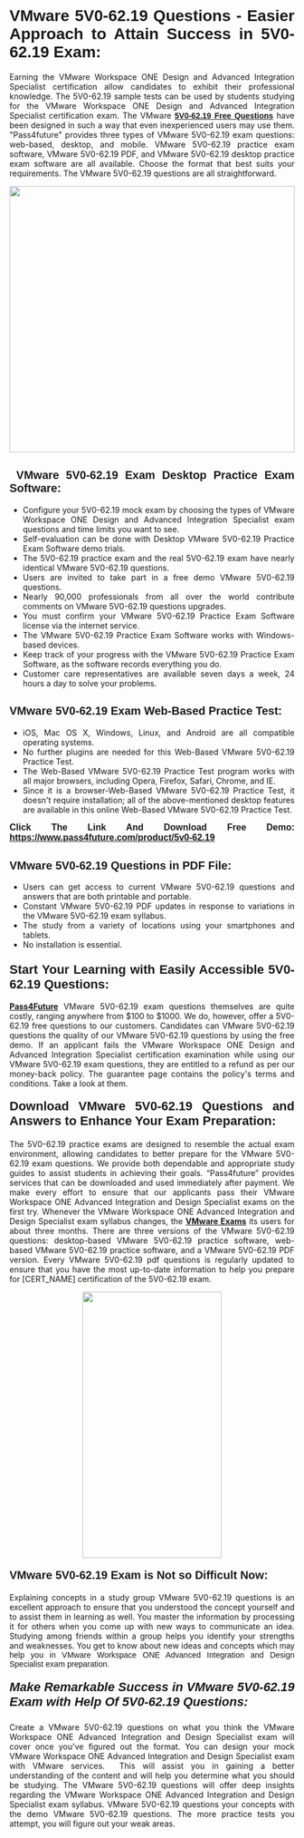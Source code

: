 <h1 style="text-align: justify;"><span style="font-family:Tahoma,Geneva,sans-serif;"><strong>VMware 5V0-62.19 Questions - Easier Approach to Attain Success in 5V0-62.19 Exam:</strong></span></h1>

<p style="text-align: justify;">Earning the VMware Workspace ONE Design and Advanced Integration Specialist certification allow candidates to exhibit their professional knowledge. The 5V0-62.19 sample tests can be used by students studying for the VMware Workspace ONE Design and Advanced Integration Specialist certification exam. The VMware <a href="https://www.pass4future.com/questions/vmware/5v0-62.19" target="_blank"><span style="font-family:Tahoma,Geneva,sans-serif;"><strong>5V0-62.19 Free Questions</strong></span></a> have been designed in such a way that even inexperienced users may use them. "Pass4future" provides three types of VMware 5V0-62.19 exam questions: web-based, desktop, and mobile. VMware 5V0-62.19 practice exam software, VMware 5V0-62.19 PDF, and VMware 5V0-62.19 desktop practice exam software are all available. Choose the format that best suits your requirements. The VMware 5V0-62.19 questions are all straightforward.</p>

<p style="text-align: justify;"><a href="https://www.pass4future.com/product/5v0-62.19" target="_blank"><img alt="" src="https://lh3.googleusercontent.com/pw/AM-JKLU5_aushiRQbaoUdVonD_1om6esFnUm_j21jdeI1V3aesz_ETcO2Y8QVj0ZamD1vJ__MzXKNoh3XzzrDTXgudBuMwEatvdphNwcixeZDIncATvFdVanIchOfqVuIJHbWkG03KYMH2pwXnb7WaAnvI3g=w1366-h490-no?authuser=0" style="width: 100%; height: 470px;" /></a></p>

<h2 style="text-align: justify;"><strong><span style="font-family:Tahoma,Geneva,sans-serif;"><span style="font-size:20px;"> VMware 5V0-62.19 Exam Desktop Practice Exam Software:</span></span></strong></h2>

<ul>
	<li style="text-align: justify;">Configure your 5V0-62.19 mock exam by choosing the types of VMware Workspace ONE Design and Advanced Integration Specialist exam questions and time limits you want to see.</li>
	<li style="text-align: justify;">Self-evaluation can be done with Desktop VMware 5V0-62.19 Practice Exam Software demo trials.</li>
	<li style="text-align: justify;">The 5V0-62.19 practice exam and the real 5V0-62.19 exam have nearly identical VMware 5V0-62.19 questions.</li>
	<li style="text-align: justify;">Users are invited to take part in a free demo VMware 5V0-62.19 questions.</li>
	<li style="text-align: justify;">Nearly 90,000 professionals from all over the world contribute comments on VMware 5V0-62.19 questions upgrades.</li>
	<li style="text-align: justify;">You must confirm your VMware 5V0-62.19 Practice Exam Software license via the internet service.</li>
	<li style="text-align: justify;">The VMware 5V0-62.19 Practice Exam Software works with Windows-based devices.</li>
	<li style="text-align: justify;">Keep track of your progress with the VMware 5V0-62.19 Practice Exam Software, as the software records everything you do.</li>
	<li style="text-align: justify;">Customer care representatives are available seven days a week, 24 hours a day to solve your problems.</li>
</ul>

<h2 style="text-align: justify;"><span style="font-family:Tahoma,Geneva,sans-serif;"><strong><span style="font-size:20px;">VMware 5V0-62.19 Exam Web-Based Practice Test:</span></strong></span></h2>

<ul>
	<li style="text-align: justify;">iOS, Mac OS X, Windows, Linux, and Android are all compatible operating systems.</li>
	<li style="text-align: justify;">No further plugins are needed for this Web-Based VMware 5V0-62.19 Practice Test.</li>
	<li style="text-align: justify;">The Web-Based VMware 5V0-62.19 Practice Test program works with all major browsers, including Opera, Firefox, Safari, Chrome, and IE.</li>
	<li style="text-align: justify;">Since it is a browser-Web-Based VMware 5V0-62.19 Practice Test, it doesn't require installation; all of the above-mentioned desktop features are available in this online Web-Based VMware 5V0-62.19 Practice Test.</li>
</ul>

<p style="text-align: justify;"><span style="font-family:Tahoma,Geneva,sans-serif;"><span style="font-size:16px;"><strong>Click The Link And Download Free Demo:</strong></span></span> <a href="https://www.pass4future.com/product/5v0-62.19" target="_blank"><span style="font-family:Tahoma,Geneva,sans-serif;"><span style="font-size:16px;"><strong>https://www.pass4future.com/product/5v0-62.19</strong></span></span></a></p>

<h2 style="text-align: justify;"><strong><span style="font-family:Tahoma,Geneva,sans-serif;"><span style="font-size:20px;">VMware 5V0-62.19 Questions in PDF File:</span></span></strong></h2>

<ul>
	<li style="text-align: justify;">Users can get access to current VMware 5V0-62.19 questions and answers that are both printable and portable.</li>
	<li style="text-align: justify;">Constant VMware 5V0-62.19 PDF updates in response to variations in the VMware 5V0-62.19 exam syllabus.</li>
	<li style="text-align: justify;">The study from a variety of locations using your smartphones and tablets.</li>
	<li style="text-align: justify;">No installation is essential.</li>
</ul>

<h3 style="text-align: justify;"><span style="font-family:Tahoma,Geneva,sans-serif;"><strong><span style="font-size:22px;">Start Your Learning with Easily Accessible 5V0-62.19 Questions:</span></strong></span></h3>

<p style="text-align: justify;"><strong><a href="https://www.pass4future.com/" target="_blank">Pass4Future</a></strong> VMware 5V0-62.19 exam questions themselves are quite costly, ranging anywhere from $100 to $1000. We do, however, offer a 5V0-62.19 free questions to our customers. Candidates can VMware 5V0-62.19 questions the quality of our VMware 5V0-62.19 questions by using the free demo. If an applicant fails the VMware Workspace ONE Design and Advanced Integration Specialist certification examination while using our VMware 5V0-62.19 exam questions, they are entitled to a refund as per our money-back policy. The guarantee page contains the policy's terms and conditions. Take a look at them.</p>

<h4 style="text-align: justify;"><strong><span style="font-family:Tahoma,Geneva,sans-serif;"><span style="font-size:22px;">Download VMware 5V0-62.19 Questions and Answers to Enhance Your Exam Preparation:</span></span></strong></h4>

<p style="text-align: justify;">The 5V0-62.19 practice exams are designed to resemble the actual exam environment, allowing candidates to better prepare for the VMware 5V0-62.19 exam questions. We provide both dependable and appropriate study guides to assist students in achieving their goals. “Pass4future” provides services that can be downloaded and used immediately after payment. We make every effort to ensure that our applicants pass their VMware Workspace ONE Advanced Integration and Design Specialist exams on the first try. Whenever the VMware Workspace ONE Advanced Integration and Design Specialist exam syllabus changes, the <strong><a href="https://www.pass4future.com/vmware" target="_blank">VMware Exams</a></strong> its users for about three months. There are three versions of the VMware 5V0-62.19 questions: desktop-based VMware 5V0-62.19 practice software, web-based VMware 5V0-62.19 practice software, and a VMware 5V0-62.19 PDF version. Every VMware 5V0-62.19 pdf questions is regularly updated to ensure that you have the most up-to-date information to help you prepare for [CERT_NAME] certification of the 5V0-62.19 exam.</p>

<p style="text-align: center;"><a href="https://www.pass4future.com/product/5v0-62.19" target="_blank"><img alt="" src="https://lh3.googleusercontent.com/pw/AM-JKLV3yUm3jiqqIo1xIsj1VJ_UeysYexQY-pRYO0rIFl3vg11QZioN-gzffpw2AfKqFynWuvoXOreWrWS0swpr4xmOSWfwII2jvatteuqrfxiWGFBSHPiZUCoi33jqeymK5dmu-0enyX6tayRCAMHw05jv=s617-no?authuser=0" style="width: 70%; height: 470px;" /></a></p>

<h4 style="text-align: justify;"><strong><span style="font-family:Tahoma,Geneva,sans-serif;"><span style="font-size:20px;">VMware 5V0-62.19 Exam is Not so Difficult Now:</span></span></strong></h4>

<p style="text-align: justify;">Explaining concepts in a study group VMware 5V0-62.19 questions is an excellent approach to ensure that you understood the concept yourself and to assist them in learning as well. You master the information by processing it for others when you come up with new ways to communicate an idea. Studying among friends within a group helps you identify your strengths and weaknesses. You get to know about new ideas and concepts <span style="font-family:Tahoma,Geneva,sans-serif;">which may help you in VMware Workspace ONE Advanced Integration and Design Specialist exam preparation.</span></p>

<h5 style="text-align: justify;"><span style="font-family:Tahoma,Geneva,sans-serif;"><span style="font-size:22px;"><strong>Make Remarkable Success in VMware 5V0-62.19 Exam with Help Of 5V0-62.19 Questions:</strong></span></span></h5>

<p style="text-align: justify;">Create a VMware 5V0-62.19 questions on what you think the VMware Workspace ONE Advanced Integration and Design Specialist exam will cover once you've figured out the format. You can design your mock VMware Workspace ONE Advanced Integration and Design Specialist exam with VMware services.  This will assist you in gaining a better understanding of the content and will help you determine what you should be studying. The VMware 5V0-62.19 questions will offer deep insights regarding the VMware Workspace ONE Advanced Integration and Design Specialist exam syllabus. VMware 5V0-62.19 questions your concepts with the demo VMware 5V0-62.19 questions. The more practice tests you attempt, you will figure out your weak areas.</p>
